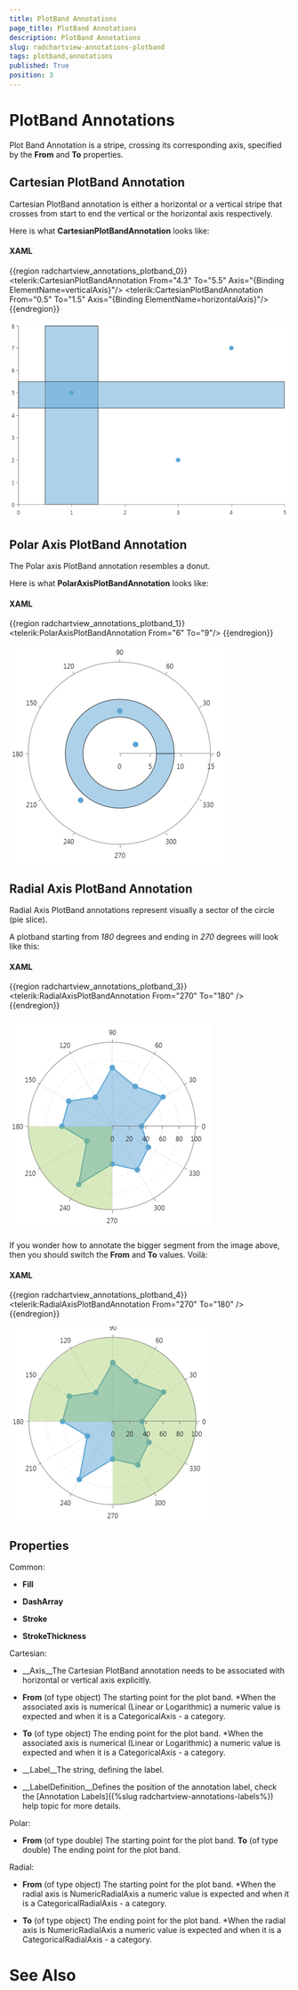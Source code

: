 ```yaml
---
title: PlotBand Annotations
page_title: PlotBand Annotations
description: PlotBand Annotations
slug: radchartview-annotations-plotband
tags: plotband,annotations
published: True
position: 3
---
```


# PlotBand Annotations



Plot Band Annotation is a stripe, crossing its corresponding axis,
        specified by the __From__ and
        __To__ properties.
      

## Cartesian PlotBand Annotation

Cartesian PlotBand annotation is either a horizontal or a vertical stripe that crosses
          from start to end the vertical or the horizontal axis respectively.
        

Here is what __CartesianPlotBandAnnotation__ looks like:
        

#### __XAML__

{{region radchartview_annotations_plotband_0}}
	<telerik:CartesianPlotBandAnnotation From="4.3" To="5.5" Axis="{Binding ElementName=verticalAxis}"/>
	<telerik:CartesianPlotBandAnnotation From="0.5" To="1.5" Axis="{Binding ElementName=horizontalAxis}"/>
	{{endregion}}

![Rad Chart View-annotations-cartesian-plotband](images/RadChartView-annotations-cartesian-plotband.png)

## Polar Axis PlotBand Annotation

The Polar axis PlotBand annotation resembles a donut.
        

Here is what __PolarAxisPlotBandAnnotation__ looks like:
        

#### __XAML__

{{region radchartview_annotations_plotband_1}}
	<telerik:PolarAxisPlotBandAnnotation From="6" To="9"/>
	{{endregion}}

![Rad Chart View-annotations-polar-plotband](images/RadChartView-annotations-polar-plotband.png)

## Radial Axis PlotBand Annotation

Radial Axis PlotBand annotations represent visually a sector of the circle (pie slice).
        

A plotband starting from *180* degrees and ending in
          *270* degrees will look like this:
        

#### __XAML__

{{region radchartview_annotations_plotband_3}}
	<telerik:RadialAxisPlotBandAnnotation From="270" To="180" />
	{{endregion}}

![](images/RadChartView-annotations-polar-plotband-180-270.png)

If you wonder how to annotate the bigger segment from the image above, then you
          should switch the __From__ and __To__ 
          values. Voilà:
        

#### __XAML__

{{region radchartview_annotations_plotband_4}}
	<telerik:RadialAxisPlotBandAnnotation From="270" To="180" />
	{{endregion}}

![](images/RadChartView-annotations-polar-plotband-270-180.png)

## Properties

Common:
        

* __Fill__

* __DashArray__

* __Stroke__

* __StrokeThickness__

Cartesian:
        

* __Axis__The Cartesian PlotBand annotation needs to be associated with horizontal or vertical axis explicitly.
            

* __From__ (of type object)
            The starting point for the plot band.
            *When the associated axis is numerical (Linear or Logarithmic) a numeric value is expected and when it is a CategoricalAxis - a category.
            

* __To__ (of type object)
            The ending point for the plot band.
            *When the associated axis is numerical (Linear or Logarithmic) a numeric value is expected and when it is a CategoricalAxis - a category.
            

* __Label__The string, defining the label.
            

* __LabelDefinition__Defines the position of the annotation label, check the
              [Annotation Labels]({%slug radchartview-annotations-labels%})
              help topic for more details.
            

Polar:
        

* __From__ (of type double)
            The starting point for the plot band.
            __To__ (of type double)
            The ending point for the plot band.
            

Radial:
        

* __From__ (of type object)
            The starting point for the plot band.
            *When the radial axis is NumericRadialAxis a numeric value is expected and when it is a CategoricalRadialAxis - a category.
            

* __To__ (of type object)
            The ending point for the plot band.
            *When the radial axis is NumericRadialAxis a numeric value is expected and when it is a CategoricalRadialAxis - a category.
            

# See Also
